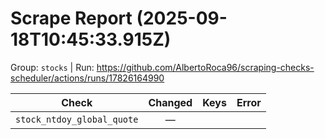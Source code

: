 # Scrape Report (2025-09-18T10:45:33.915Z)

Group: `stocks`  |  Run: https://github.com/AlbertoRoca96/scraping-checks-scheduler/actions/runs/17826164990

| Check | Changed | Keys | Error |
|---|:---:|:--|:--|
| `stock_ntdoy_global_quote` | — |  |  |
